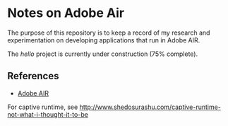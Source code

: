 # Notes on Adobe Air

The purpose of this repository is to keep a record of my research and experimentation
on developing applications that run in Adobe AIR.

The _hello_ project is currently under construction (75% complete).

## References

- [Adobe AIR](http://help.adobe.com/en_US/air/build/index.html)

For captive runtime, see http://www.shedosurashu.com/captive-runtime-not-what-i-thought-it-to-be

